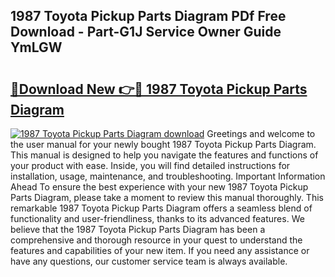 ## 1987 Toyota Pickup Parts Diagram PDf Free Download - Part-G1J Service Owner Guide YmLGW

# <h2><a href="http://dfpdoko.blite.top/?on=1987+Toyota+Pickup+Parts+Diagram">🔗Download New 👉🔴 1987 Toyota Pickup Parts Diagram</a></h2>

[![1987 Toyota Pickup Parts Diagram download](https://i.imgur.com/lujVjoI.png)](http://dfpdoko.blite.top/?on=1987+Toyota+Pickup+Parts+Diagram)
Greetings and welcome to the user manual for your newly bought 1987 Toyota Pickup Parts Diagram. This manual is designed to help you navigate the features and functions of your product with ease. Inside, you will find detailed instructions for installation, usage, maintenance, and troubleshooting. Important Information Ahead To ensure the best experience with your new 1987 Toyota Pickup Parts Diagram, please take a moment to review this manual thoroughly. This remarkable 1987 Toyota Pickup Parts Diagram offers a seamless blend of functionality and user-friendliness, thanks to its advanced features. We believe that the 1987 Toyota Pickup Parts Diagram has been a comprehensive and thorough resource in your quest to understand the features and capabilities of your new item. If you need any assistance or have any questions, our customer service team is always available.
